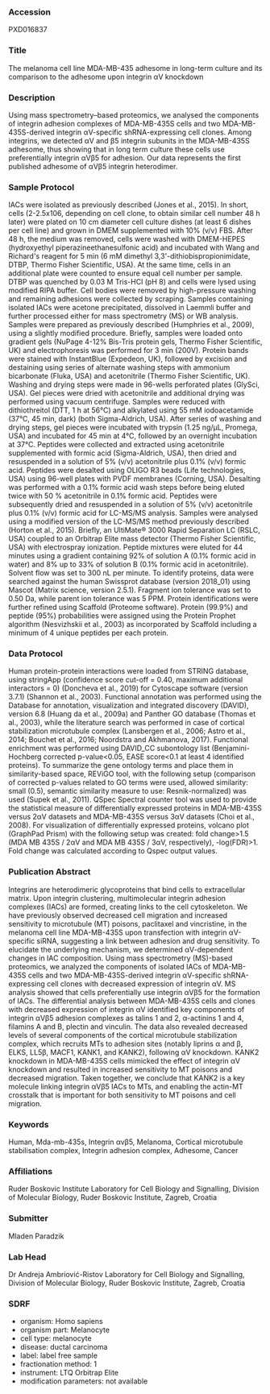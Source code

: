 ### Accession
PXD016837

### Title
The melanoma cell line MDA-MB-435 adhesome in long-term culture and its comparison to the adhesome upon integrin αV knockdown

### Description
Using mass spectrometry–based proteomics, we analysed the components of integrin adhesion complexes of MDA-MB-435S cells and two MDA-MB-435S-derived integrin αV-specific shRNA-expressing cell clones. Among integrins, we detected αV and β5 integrin subunits in the MDA-MB-435S adhesome, thus showing that in long term culture these cells use preferentially integrin αVβ5 for adhesion. Our data represents the first published adhesome of αVβ5 integrin heterodimer.

### Sample Protocol
IACs were isolated as previously described (Jones et al., 2015). In short, cells (2-2.5x106, depending on cell clone, to obtain similar cell number 48 h later) were plated on 10 cm diameter cell culture dishes (at least 6 dishes per cell line) and grown in DMEM supplemented with 10% (v/v) FBS. After 48 h, the medium was removed, cells were washed with DMEM-HEPES (hydroxyethyl piperazineethanesulfonic acid) and incubated with Wang and Richard's reagent for 5 min (6 mM dimethyl 3,3'-dithiobispropionimidate, DTBP, Thermo Fisher Scientific, USA). At the same time, cells in an additional plate were counted to ensure equal cell number per sample. DTBP was quenched by 0.03 M Tris-HCl (pH 8) and cells were lysed using modified RIPA buffer. Cell bodies were removed by high-pressure washing and remaining adhesions were collected by scraping. Samples containing isolated IACs were acetone precipitated, dissolved in Laemmli buffer and further processed either for mass spectrometry (MS) or WB analysis. Samples were prepared as previously described (Humphries et al., 2009), using a slightly modified procedure. Briefly, samples were loaded onto gradient gels (NuPage 4-12% Bis-Tris protein gels, Thermo Fisher Scientific, UK) and electrophoresis was performed for 3 min (200V). Protein bands were stained with InstantBlue (Expedeon, UK), followed by excision and destaining using series of alternate washing steps with ammonium bicarbonate (Fluka, USA) and acetonitrile (Thermo Fisher Scientific, UK). Washing and drying steps were made in 96-wells perforated plates (GlySci, USA). Gel pieces were dried with acetonitrile and additional drying was performed using vacuum centrifuge. Samples were reduced with dithiothreitol (DTT, 1 h at 56°C) and alkylated using 55 mM iodoacetamide (37°C, 45 min, dark) (both Sigma-Aldrich, USA). After series of washing and drying steps, gel pieces were incubated with trypsin (1.25 ng/µL, Promega, USA) and incubated for 45 min at 4°C, followed by an overnight incubation at 37°C. Peptides were collected and extracted using acetonitrile supplemented with formic acid (Sigma-Aldrich, USA), then dried and resuspended in a solution of 5% (v/v) acetonitrile plus 0.1% (v/v) formic acid. Peptides were desalted using OLIGO R3 beads (Life technologies, USA) using 96-well plates with PVDF membranes (Corning, USA). Desalting was performed with a 0.1% formic acid wash steps before being eluted twice with 50 % acetonitrile in 0.1% formic acid. Peptides were subsequently dried and resuspended in a solution of 5% (v/v) acetonitrile plus 0.1% (v/v) formic acid for LC-MS/MS analysis. Samples were analysed using a modified version of the LC-MS/MS method previously described (Horton et al., 2015). Briefly, an UltiMate® 3000 Rapid Separation LC (RSLC, USA) coupled to an Orbitrap Elite mass detector (Thermo Fisher Scientific, USA) with electrospray ionization. Peptide mixtures were eluted for 44 minutes using a gradient containing 92% of solution A (0.1% formic acid in water) and 8% up to 33% of solution B (0.1% formic acid in acetonitrile). Solvent flow was set to 300 nL per minute. To identify proteins, data were searched against the human Swissprot database (version 2018_01) using Mascot (Matrix science, version 2.5.1). Fragment ion tolerance was set to 0.50 Da, while parent ion tolerance was 5 PPM. Protein identifications were further refined using Scaffold (Proteome software). Protein (99.9%) and peptide (95%) probabilities were assigned using the Protein Prophet algorithm (Nesvizhskii et al., 2003) as incorporated by Scaffold including a minimum of 4 unique peptides per each protein.

### Data Protocol
Human protein-protein interactions were loaded from STRING database, using stringApp (confidence score cut-off = 0.40, maximum additional interactors = 0) (Doncheva et al., 2019) for Cytoscape software (version 3.7.1) (Shannon et al., 2003). Functional annotation was performed using the Database for annotation, visualization and integrated discovery (DAVID), version 6.8 (Huang da et al., 2009a) and Panther GO database (Thomas et al., 2003), while the literature search was performed in case of cortical stabilization microtubule complex (Lansbergen et al., 2006; Astro et al., 2014; Bouchet et al., 2016; Noordstra and Akhmanova, 2017). Functional enrichment was performed using DAVID_CC subontology list (Benjamini-Hochberg corrected p-value<0.05, EASE score<0.1 at least 4 identified proteins). To summarize the gene ontology terms and place them in similarity-based space, REViGO tool, with the following setup (comparison of corrected p-values related to GO terms were used, allowed similarity: small (0.5), semantic similarity measure to use: Resnik-normalized) was used (Supek et al., 2011). QSpec Spectral counter tool was used to provide the statistical measure of differentially expressed proteins in MDA-MB-435S versus 2αV datasets and MDA-MB-435S versus 3αV datasets (Choi et al., 2008). For visualization of differentially expressed proteins, volcano plot (GraphPad Prism) with the following setup was created: fold change>1.5 (MDA MB 435S / 2αV and MDA MB 435S / 3αV, respectively), -log(FDR)>1.  Fold change was calculated according to Qspec output values.

### Publication Abstract
Integrins are heterodimeric glycoproteins that bind cells to extracellular matrix. Upon integrin clustering, multimolecular integrin adhesion complexes (IACs) are formed, creating links to the cell cytoskeleton. We have previously observed decreased cell migration and increased sensitivity to microtubule (MT) poisons, paclitaxel and vincristine, in the melanoma cell line MDA-MB-435S upon transfection with integrin &#x3b1;V-specific siRNA, suggesting a link between adhesion and drug sensitivity. To elucidate the underlying mechanism, we determined &#x3b1;V-dependent changes in IAC composition. Using mass spectrometry (MS)-based proteomics, we analyzed the components of isolated IACs of MDA-MB-435S cells and two MDA-MB-435S-derived integrin &#x3b1;V-specific shRNA-expressing cell clones with decreased expression of integrin &#x3b1;V. MS analysis showed that cells preferentially use integrin &#x3b1;V&#x3b2;5 for the formation of IACs. The differential analysis between MDA-MB-435S cells and clones with decreased expression of integrin &#x3b1;V identified key components of integrin &#x3b1;V&#x3b2;5 adhesion complexes as talins 1 and 2, &#x3b1;-actinins 1 and 4, filamins A and B, plectin and vinculin. The data also revealed decreased levels of several components of the cortical microtubule stabilization complex, which recruits MTs to adhesion sites (notably liprins &#x3b1; and &#x3b2;, ELKS, LL5&#x3b2;, MACF1, KANK1, and KANK2), following &#x3b1;V knockdown. KANK2 knockdown in MDA-MB-435S cells mimicked the effect of integrin &#x3b1;V knockdown and resulted in increased sensitivity to MT poisons and decreased migration. Taken together, we conclude that KANK2 is a key molecule linking integrin &#x3b1;V&#x3b2;5 IACs to MTs, and enabling the actin-MT crosstalk that is important for both sensitivity to MT poisons and cell migration.

### Keywords
Human, Mda-mb-435s, Integrin αvβ5, Melanoma, Cortical microtubule stabilisation complex, Integrin adhesion complex, Adhesome, Cancer

### Affiliations
Ruder Boskovic Institute
Laboratory for Cell Biology and Signalling, Division of Molecular Biology, Ruder Boskovic Institute, Zagreb, Croatia

### Submitter
Mladen Paradzik

### Lab Head
Dr Andreja Ambriović-Ristov
Laboratory for Cell Biology and Signalling, Division of Molecular Biology, Ruder Boskovic Institute, Zagreb, Croatia


### SDRF
- organism: Homo sapiens
- organism part: Melanocyte
- cell type: melanocyte
- disease: ductal carcinoma
- label: label free sample
- fractionation method: 1
- instrument: LTQ Orbitrap Elite
- modification parameters: not available


